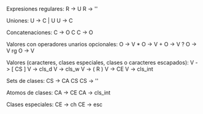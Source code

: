 Expresiones regulares:
R -> U
R -> ''

Uniones:
U -> C | U
U -> C

Concatenaciones:
C -> O C
C -> O

Valores con operadores unarios opcionales:
O -> V *
O -> V +
O -> V ?
O -> V rg
O -> V

Valores (caracteres, clases especiales, clases o caracteres escapados):
V -> [ CS ]
V -> cls_d
V -> cls_w
V -> ( R )
V -> CE
V -> cls_int

Sets de clases:
CS -> CA CS
CS -> ''

Atomos de clases:
CA -> CE
CA -> cls_int

Clases especiales:
CE -> ch
CE -> esc
